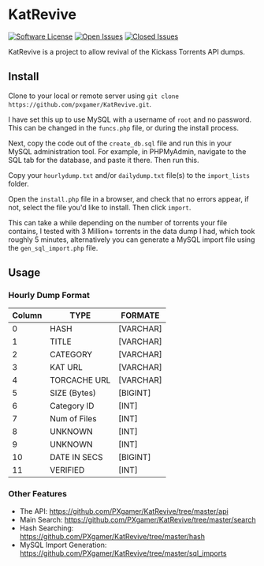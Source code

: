 # KatRevive

[![Software License][ico-license]](LICENSE.md)
[![Open Issues][ico-issues-open]][link-issues-open]
[![Closed Issues][ico-issues-closed]][link-issues-closed]

KatRevive is a project to allow revival of the Kickass Torrents API dumps.

## Install

Clone to your local or remote server using `git clone https://github.com/pxgamer/KatRevive.git`.  

I have set this up to use MySQL with a username of `root` and no password. This can be changed in the `funcs.php` file, or during the install process.   

Next, copy the code out of the `create_db.sql` file and run this in your MySQL administration tool. For example, in PHPMyAdmin, navigate to the SQL tab for the database, and paste it there. Then run this. 

Copy your `hourlydump.txt` and/or `dailydump.txt` file(s) to the `import_lists` folder.  

Open the `install.php` file in a browser, and check that no errors appear, if not, select the file you'd like to install. Then click `import`.  

This can take a while depending on the number of torrents your file contains, I tested with 3 Million+ torrents in the data dump I had, which took roughly 5 minutes, alternatively you can generate a MySQL import file using the `gen_sql_import.php` file.  

## Usage

### Hourly Dump Format

Column | TYPE			| FORMATE
------ | -------------- | ---------
0      | HASH			| [VARCHAR]
1      | TITLE			| [VARCHAR]
2      | CATEGORY 		| [VARCHAR]
3      | KAT URL		| [VARCHAR]
4      | TORCACHE URL	| [VARCHAR]
5      | SIZE (Bytes)	| [BIGINT]
6      | Category ID	| [INT]
7      | Num of Files	| [INT]
8      | UNKNOWN		| [INT]
9      | UNKNOWN		| [INT]
10     | DATE IN SECS	| [BIGINT]
11     | VERIFIED		| [INT]

### Other Features

- The API: https://github.com/PXgamer/KatRevive/tree/master/api  
- Main Search: https://github.com/PXgamer/KatRevive/tree/master/search  
- Hash Searching: https://github.com/PXgamer/KatRevive/tree/master/hash  
- MySQL Import Generation: https://github.com/PXgamer/KatRevive/tree/master/sql_imports

[ico-license]: https://img.shields.io/badge/license-MIT-brightgreen.svg?style=flat-square
[ico-issues-open]: https://img.shields.io/github/issues/pxgamer/KatRevive.svg?style=flat-square
[ico-issues-closed]: https://img.shields.io/github/issues-closed/pxgamer/KatRevive.svg?style=flat-square

[link-issues-open]: https://github.com/PXgamer/KatRevive/issues
[link-issues-closed]: https://github.com/PXgamer/KatRevive/issues?q=is%3Aissue+is%3Aclosed
